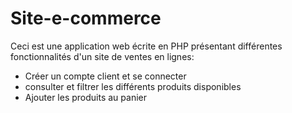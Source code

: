 # Site-e-commerce

Ceci est une application web écrite en PHP présentant différentes fonctionnalités d'un site de ventes en lignes:
* Créer un compte client et se connecter
* consulter et filtrer les différents produits disponibles
* Ajouter les produits au panier

